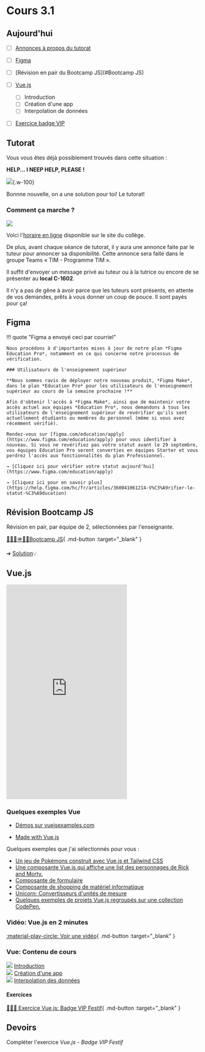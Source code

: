 # Cours 3.1

<!--https://squidfunk.github.io/mkdocs-material/reference/admonitions/
✏️note, 📄abstract, ℹ️info, 🔥tip, ✔️success, ❔question, ⚠️warning, ❌failure, ⚡danger, 🐞bug, 🧪example, ❜❜quote
-->

## Aujourd'hui

- [ ] [Annonces à propos du tutorat](#tutorat)
- [ ] [Figma](#figma)
- [ ] [Révision en pair du Bootcamp JS](#Bootcamp JS)
- [ ] [Vue.js](#vuejs)
  - [ ] Introduction
  - [ ] Création d'une app
  - [ ] Interpolation de données
- [ ] [Exercice badge VIP](#exercice-badge-vip)


## Tutorat

Vous vous êtes déjà possiblement trouvés dans cette situation&nbsp;:

**HELP... I NEEP HELP, PLEASE !**

![](./assets/help.gif){.w-100}

Bonnne nouvelle, on a une solution pour toi! Le tutorat! 
 
### Comment ça marche ?

![](../582-111-web1/assets/images/programme-tim.png)

Voici l'[horaire en ligne](https://www.cmontmorency.qc.ca/etudiants/services-aux-etudiants/aide-a-la-reussite/aide-techniques/centre-aide-integration-multimedia/) disponible sur le site du collège.

De plus, avant chaque séance de tutorat, il y aura une annonce faite par le tuteur pour annoncer sa disponibilité. Cette annonce sera faite dans le groupe Teams « TIM - Programme TIM ».

Il suffit d'envoyer un message privé au tuteur ou à la tutrice ou encore de se présenter au **local C-1602**.

Il n'y a pas de gêne à avoir parce que les tuteurs sont présents, en attente de vos demandes, prêts à vous donner un coup de pouce. Il sont payés pour ça!



## Figma

!!! quote "Figma a envoyé ceci par courriel"

    Nous procédons à d'importantes mises à jour de notre plan *Figma Education Pro*, notamment en ce qui concerne notre processus de vérification.

    ### Utilisateurs de l'enseignement supérieur

    **Nous sommes ravis de déployer notre nouveau produit, *Figma Make*, dans le plan *Education Pro* pour les utilisateurs de l'enseignement supérieur au cours de la semaine prochaine !**

    Afin d'obtenir l'accès à *Figma Make*, ainsi que de maintenir votre accès actuel aux équipes *Education Pro*, nous demandons à tous les utilisateurs de l'enseignement supérieur de revérifier qu'ils sont actuellement étudiants ou membres du personnel (même si vous avez récemment vérifié).

    Rendez-vous sur [figma.com/education/apply](https://www.figma.com/education/apply) pour vous identifier à nouveau. Si vous ne revérifiez pas votre statut avant le 29 septembre, vos équipes Education Pro seront converties en équipes Starter et vous perdrez l'accès aux fonctionnalités du plan Professionnel.

    → [Cliquez ici pour vérifier votre statut aujourd'hui](https://www.figma.com/education/apply)

    → [Cliquez ici pour en savoir plus](https://help.figma.com/hc/fr/articles/360041061214-V%C3%A9rifier-le-statut-%C3%A9ducation)


## Révision Bootcamp JS

Révision en pair, par équipe de 2, sélectionnées par l'enseignante.

[🥾🏃‍♂️🪖🏋️‍♂️Bootcamp JS](./exercices/bootcamp-js.md){ .md-button :target="_blank" } 

➜ [Solution](https://codepen.io/tim-momo/pen/YPydodm)💡


## Vue.js

<iframe width="315" height="560"
src="https://www.youtube.com/embed/_1-GRjQROAw?si=Etou1mPTlyThUbau"
title="YouTube video player"
frameborder="0"
allow="accelerometer; autoplay; clipboard-write; encrypted-media; gyroscope; picture-in-picture; web-share"
allowfullscreen></iframe>


### Quelques exemples Vue

* [Démos sur vuejsexamples.com](https://vuejsexamples.com/)  

* [Made with Vue.js](https://madewithvuejs.com/) 

Quelques exemples que j'ai sélectionnés pour vous :

* [Un jeu de Pokémons construit avec Vue.js et Tailwind CSS](https://vuejsexamples.com/a-pokemon-game-built-with-vue-and-tailwind-css/)
* [Une composante Vue.js qui affiche une list des personnages de Rick and Morty.](https://vuejsexamples.com/a-vue-js-component-that-displays-a-list-of-rick-and-morty-characters/)
* [Composante de formulaire](https://vueform.com/examples/accomodation-and-travel-create-listing)
* [Composante de shopping  de matériel informatique](https://www.eloshapes.com/mouse/browse)
* [Unicorn: Convertisseurs d'unités de mesure](https://unicon.pages.dev/)
* [Quelques exemples de projets Vue.js regroupés sur une collection CodePen.](https://codepen.io/collection/kNQdop)

### Vidéo: Vue.js en 2 minutes

[:material-play-circle: Voir une vidéo](https://www.youtube.com/watch?v=KgcKB7ZrPvw){ .md-button :target="_blank" }

### Vue: Contenu de cours

<div class="class-content-link">
  <img src="./vue/assets/logo-vue.svg">
  <a href="./vue/index.html">Introduction</a>
</div>

<div class="class-content-link">
  <img src="./vue/assets/logo-vue.svg">
  <a href="./vue/creation-app.html">Création d'une app</a>
</div>

<div class="class-content-link">
  <img src="./vue/assets/logo-vue.svg">
  <a href="./vue/interpolation.html">Interpolation des données</a>
</div>


#### Exercices

[🧑🏽‍💻 Exercice Vue.js: Badge VIP Festif](./exercices/vue-badge-vip.md){ .md-button :target="_blank" }

## Devoirs

Compléter l'exercice *Vue.js - Badge VIP Festif*
